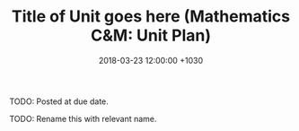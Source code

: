 ﻿---
layout: post
title:  "Title of Unit goes here (Mathematics C&M: Unit Plan)"
date:   2018-03-23 12:00:00 +1030
categories: MTeach STiC
---
TODO: Posted at due date.

TODO: Rename this with relevant name. 


